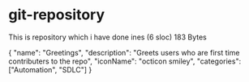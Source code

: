 # git-repository
This is repository which i have done
ines (6 sloc)  183 Bytes
   
{
    "name": "Greetings",
    "description": "Greets users who are first time contributers to the repo",
    "iconName": "octicon smiley",
    "categories": ["Automation", "SDLC"]
}

